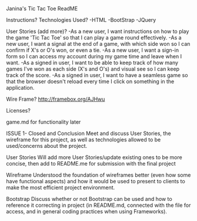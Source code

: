 Janina's Tic Tac Toe ReadME

Instructions?
Technologies Used?
  -HTML
  -BootStrap
  -JQuery

User Stories (add more)?
  -As a new user, I want instructions on how to play the game 'Tic Tac Toe' so that I can play a game round effectively.
  -As a new user, I want a signal at the end of a game, with which side won so I can confirm if X's or O's won, or even a tie.
  -As a new user, I want a sign-in form so I can access my account during my game time and leave when I want.
  -As a signed in user, I want to be able to keep track of how many games I've won as each side (X's and O's) and visual see so I can keep track of the score.
  -As a signed in user, I want to have a seamless game so that the browser doesn't reload every time I click on something in the application.

Wire Frame?
http://framebox.org/AJHwu


Licenses?

game.md for functionality later


ISSUE 1- Closed and Conclusion
Meet and discuss User Stories, the wireframe for this project, as well as technologies allowed to be used/concerns about the project.

User Stories
Will add more User Stories/update existing ones to be more concise, then add to README.me for submission with the final project

Wireframe
Understood the foundation of wireframes better (even how some have functional aspects) and how it would be used to present to clients to make the most efficient project environment.

Bootstrap
Discuss whether or not Bootstrap can be used and how to reference it correcting in project (in README.md, connected with the file for access, and in general coding practices when using Frameworks).
